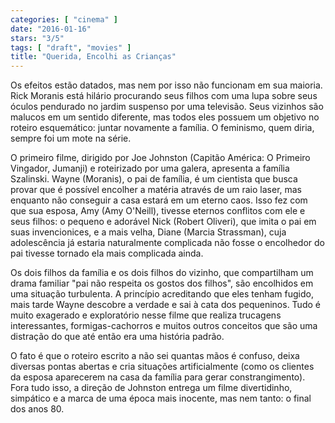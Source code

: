 ```yaml
---
categories: [ "cinema" ]
date: "2016-01-16"
stars: "3/5"
tags: [ "draft", "movies" ]
title: "Querida, Encolhi as Crianças"
---
```

Os efeitos estão datados, mas nem por isso não funcionam em sua maioria. Rick Moranis está hilário procurando seus filhos com uma lupa sobre seus óculos pendurado no jardim suspenso por uma televisão. Seus vizinhos são malucos em um sentido diferente, mas todos eles possuem um objetivo no roteiro esquemático: juntar novamente a família. O feminismo, quem diria, sempre foi um mote na série.

O primeiro filme, dirigido por Joe Johnston (Capitão América: O Primeiro Vingador, Jumanji) e roteirizado por uma galera, apresenta a família Szalinski. Wayne (Moranis), o pai de família, é um cientista que busca provar que é possível encolher a matéria através de um raio laser, mas enquanto não conseguir a casa estará em um eterno caos. Isso fez com que sua esposa, Amy (Amy O'Neill), tivesse eternos conflitos com ele e seus filhos: o pequeno e adorável Nick (Robert Oliveri), que imita o pai em suas invencionices, e a mais velha, Diane (Marcia Strassman), cuja adolescência já estaria naturalmente complicada não fosse o encolhedor do pai tivesse tornado ela mais complicada ainda.

Os dois filhos da família e os dois filhos do vizinho, que compartilham um drama familiar "pai não respeita os gostos dos filhos", são encolhidos em uma situação turbulenta. A princípio acreditando que eles tenham fugido, mais tarde Wayne descobre a verdade e sai à cata dos pequeninos. Tudo é muito exagerado e exploratório nesse filme que realiza trucagens interessantes, formigas-cachorros e muitos outros conceitos que são uma distração do que até então era uma história padrão.

O fato é que o roteiro escrito a não sei quantas mãos é confuso, deixa diversas pontas abertas e cria situações artificialmente (como os clientes da esposa aparecerem na casa da família para gerar constrangimento). Fora tudo isso, a direção de Johnston entrega um filme divertidinho, simpático e a marca de uma época mais inocente, mas nem tanto: o final dos anos 80.
